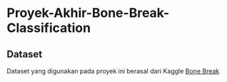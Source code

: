 # Proyek-Akhir-Bone-Break-Classification

## Dataset
Dataset yang digunakan pada proyek ini berasal dari Kaggle
[Bone Break]('https://www.kaggle.com/datasets/pkdarabi/bone-break-classification-image-dataset')



